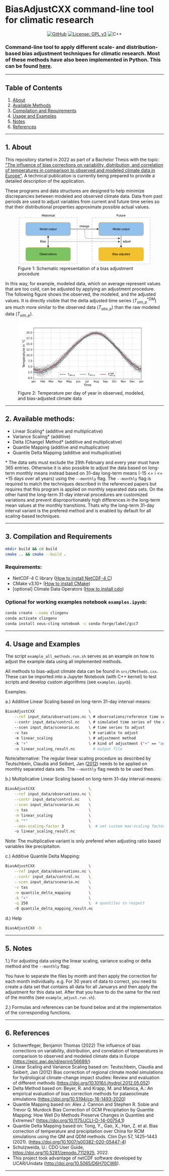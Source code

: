 # BiasAdjustCXX command-line tool for climatic research

<div align="center">

[![GitHub](https://badgen.net/badge/icon/github?icon=github&label)](https://github.com/btschwertfeger/Bias-Adjustment-Cpp)
[![License: GPL v3](https://img.shields.io/badge/License-GPLv3-orange.svg)](https://www.gnu.org/licenses/gpl-3.0)
![C++](https://img.shields.io/badge/-C++-blue?logo=c%2B%2B)

</div>

### Command-line tool to apply different scale- and distribution-based bias adjustment techniques for climatic research. Most of these methods have also been implemented in Python. This can be found [here](https://github.com/btschwertfeger/Bias-Adjustment-Python).

---

## Table of Contents

1. [ About ](#about)
2. [ Available Methods ](#methods)
3. [ Compilation and Requirements ](#compilation)
4. [ Usage and Examples ](#examples)
5. [ Notes ](#notes)
6. [ References ](#references)

---

<a name="about"></a>

## 1. About

This repository started in 2022 as part of a Bachelor Thesis with the topic: ["The influence of bias corrections on variability, distribution, and correlation of temperatures in comparison to observed and modeled climate data in Europe"](https://epic.awi.de/id/eprint/56689/). A technical publication is currently being prepared to provide a detailed description of the application.

These programs and data structures are designed to help minimize discrepancies between modeled and observed climate data. Data from past periods are used to adjust variables from current and future time series so that their distributional properties approximate possible actual values.

<figure>
  <img
  src="images/biasCdiagram.png?raw=true"
  alt="Schematic representation of a bias adjustment procedure"
  style="background-color: white; border-radius: 7px">
  <figcaption>Figure 1: Schematic representation of a bias adjustment procedure</figcaption>
</figure>

In this way, for example, modeled data, which on average represent values that are too cold, can be adjusted by applying an adjustment procedure. The following figure shows the observed, the modeled, and the adjusted values. It is directly visible that the delta adjusted time series ($T^{*DM}_{sim,p}$) are much more similar to the observed data ($T_{obs,p}$) than the raw modeled data ($T_{sim,p}$).

<figure>
  <img
  src="images/dm-doy-plot.png?raw=true"
  alt="Temperature per day of year in modeled, observed and bias-adjusted climate data"
  style="background-color: white; border-radius: 7px">
  <figcaption>Figure 2: Temperature per day of year in observed, modeled, and bias-adjusted climate data</figcaption>
</figure>

---

<a name="methods"></a>

## 2. Available methods:

- Linear Scaling\* (additive and multiplicative)
- Variance Scaling\* (additive)
- Delta (Change) Method\* (additive and multiplicative)
- Quantile Mapping (additive and multuplicative)
- Quantile Delta Mapping (additive and multuplicative)

\* The data sets must exclude the 29th February and every year must have 365 entries. Otherwise it is also possible to adjust the data based on long-term monthly means instead based on 31-day long-term means (-15 <= i <= +15 days over all years) using the `--monthly` flag. The `--monthly` flag is required to match the techniques described in the referenced papers but requires that this program is applied on monthly separated data sets. On the other hand the long-term 31-day interval procedures are customized variations and prevent disproportionately high differences in the long-term mean values at the monthly transitions. Thats why the long-term 31-day interval variant is the prefered method and is enabled by default for all scaling-based techniques.

---

<a name="compilation"></a>

## 3. Compilation and Requirements

```bash
mkdir build && cd build
cmake .. && cmake --build .
```

### Requirements:

- NetCDF-4 C library ([How to install NetCDF-4 C](https://docs.geoserver.org/stable/en/user/extensions/netcdf-out/nc4.html))
- CMake v3.10+ ([How to install CMake](https://cmake.org/install/))
- [optional] Climate Data Operators ([How to install cdo](https://www.isimip.org/protocol/preparing-simulation-files/cdo-help/))

### Optional for working examples notebook `examples.ipynb`:

```bash
conda create --name clingenv
conda activate clingenv
conda install xeus-cling notebook -c conda-forge/label/gcc7
```

---

<a name="examples"></a>

## 4. Usage and Examples

The script `example_all_methods.run.sh` serves as an example on how to adjust the example data using all implemented methods.

All methods to bias-adjust climate data can be found in `src/CMethods.cxx`. These can be imported into a Jupyter Notebook (with C++ kernel) to test scripts and develop custom algorithms (see `examples.ipynb`).

Examples:

a.) Additive Linear Scaling based on long-term 31-day interval-means:

```bash
BiasAdjustCXX                        \
    --ref input_data/observations.nc \ # observations/reference time series of the control period
    --contr input_data/control.nc    \ # simulated time series of the control period
    --scen input_data/scenario.nc    \ # time series to adjust
    -v tas                           \ # variable to adjust
    -m linear_scaling                \ # adjustment method
    -k "+"                           \ # kind of adjustment ("+" == "add" and "*" == "mult")
    -o linear_scaling_result.nc        # output file
```

Note/alternative: The regular linear scaling procedure as described by Teutschbein, Claudia and Seibert, Jan ([2012](https://doi.org/10.1016/j.jhydrol.2012.05.052)) needs to be applied on monthly separated data sets. The `--monthly` flag needs to be used then.

b.) Multiplicative Linear Scaling based on long-term 31-day interval-means:

```bash
BiasAdjustCXX                        \
    --ref input_data/observations.nc \
    --contr input_data/control.nc    \
    --scen input_data/scenario.nc    \
    -v tas                           \
    -m linear_scaling                \
    -k "*"                           \
    --max-scaling-factor 3           \  # set custom max-scaling factor to avoid unrealistic results (default: 10)
    -o linear_scaling_result.nc
```

Note: The multiplicative variant is only prefered when adjusting ratio based variables like precipitaiton.

c.) Additive Quantile Delta Mapping:

```bash
BiasAdjustCXX                        \
    --ref input_data/observations.nc \
    --contr input_data/control.nc    \
    --scen input_data/scenario.nc    \
    -v tas                           \
    -m quantile_delta_mapping        \
    -k "+"                           \
    -q 250                           \  # quantiles to respect
    -0 quantile_delta_mapping_result.nc
```

d.) Help

```bash
BiasAdjustCXX -h
```

---

<a name="notes"></a>

## 5. Notes

1.) For adjusting data using the linear scaling, variance scaling or delta method and the `--monthly` flag:

You have to separate the files by month and then apply the correction for each month individually.
e.g. For 30 years of data to correct, you need to create a data set that contains all data for all Januarys and then apply the
adjustment for this data set. After that you have to do the same for the rest of the months (see `example_adjust.run.sh`).

2.) Formulas and references can be found below and at the implementation of the corresponding functions.

---

<a name="references"></a>

## 6. References

- Schwertfeger, Benjamin Thomas (2022) The influence of bias corrections on variability, distribution, and correlation of temperatures in comparison to observed and modeled climate data in Europe (https://epic.awi.de/id/eprint/56689/)
- Linear Scaling and Variance Scaling based on: Teutschbein, Claudia and Seibert, Jan (2012) Bias correction of regional climate model simulations for hydrological climate-change impact studies: Review and evaluation of different methods (https://doi.org/10.1016/j.jhydrol.2012.05.052)
- Delta Method based on: Beyer, R. and Krapp, M. and Manica, A.: An empirical evaluation of bias correction methods for palaeoclimate simulations (https://doi.org/10.5194/cp-16-1493-2020)
- Quantile Mapping based on: Alex J. Cannon and Stephen R. Sobie and Trevor Q. Murdock Bias Correction of GCM Precipitation by Quantile Mapping: How Well Do Methods Preserve Changes in Quantiles and Extremes? (https://doi.org/10.1175/JCLI-D-14-00754.1)
- Quantile Delta Mapping based on: Tong, Y., Gao, X., Han, Z. et al. Bias correction of temperature and precipitation over China for RCM simulations using the QM and QDM methods. Clim Dyn 57, 1425–1443 (2021). (https://doi.org/10.1007/s00382-020-05447-4)
- Schulzweida, U.: CDO User Guide, https://doi.org/10.5281/zenodo.7112925, 2022.
- This project took advantage of netCDF software developed by UCAR/Unidata (http://doi.org/10.5065/D6H70CW6).

---
